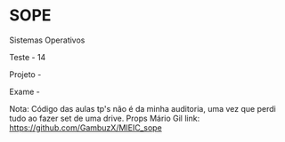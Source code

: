 # SOPE
Sistemas Operativos

Teste - 14

Projeto - 

Exame - 

Nota: Código das aulas tp's não é da minha auditoria, uma vez que perdi tudo ao fazer set de uma drive. Props Mário Gil
link: https://github.com/GambuzX/MIEIC_sope
